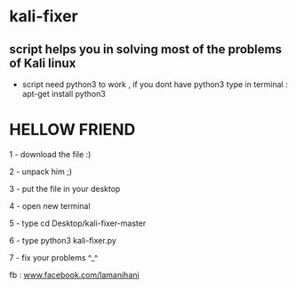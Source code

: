 # kali-fixer
script helps you in solving most of the problems of Kali linux
--------------

 -  script need python3 to work , if you dont have python3 type in terminal : apt-get install python3

# HELLOW FRIEND 

1 - download the file :)

2 - unpack him ;)

3 - put the file in your desktop

4 - open new terminal

5 - type cd Desktop/kali-fixer-master

6 - type python3 kali-fixer.py

7 - fix your problems ^_^ 

fb : www.facebook.com/lamanihani
